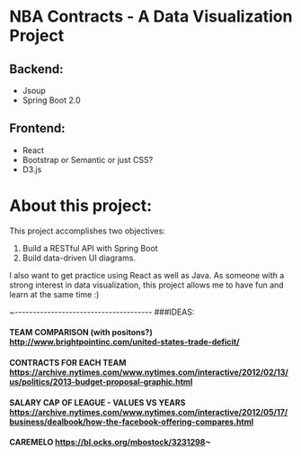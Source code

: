# NBA Contracts - A Data Visualization Project

## Backend:
- Jsoup
- Spring Boot 2.0

## Frontend:
- React
- Bootstrap or Semantic or just CSS?
- D3.js

# About this project:
This project accomplishes two objectives: 
1. Build a RESTful API with Spring Boot 
2. Build data-driven UI diagrams. 

I also want to get practice using React as well as Java. As someone with a strong interest in data visualization, this project allows me to have fun and learn at the same time :)


~--------------------------------------
###IDEAS:
#### TEAM COMPARISON (with positons?) http://www.brightpointinc.com/united-states-trade-deficit/
#### CONTRACTS FOR EACH TEAM https://archive.nytimes.com/www.nytimes.com/interactive/2012/02/13/us/politics/2013-budget-proposal-graphic.html
#### SALARY CAP OF LEAGUE - VALUES VS YEARS https://archive.nytimes.com/www.nytimes.com/interactive/2012/05/17/business/dealbook/how-the-facebook-offering-compares.html
#### CAREMELO https://bl.ocks.org/mbostock/3231298~
